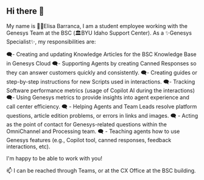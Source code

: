 ## Hi there 👋

My name is 👩‍🎓Elisa Barranca, I am a student employee working with the Genesys Team at the BSC (🏛️BYU Idaho Support Center).
As a ✨Genesys Specialist✨, my responsibilities are:

:left_speech_bubble:- Creating and updating Knowledge Articles for the BSC Knowledge Base in Genesys Cloud 
:left_speech_bubble:- Supporting Agents by creating Canned Responses so they can answer customers quickly and consistently.
:left_speech_bubble:- Creating guides or step-by-step instructions for new Scripts used in interactions.
:left_speech_bubble:- Tracking Software performance metrics (usage of Copilot AI during the interactions) 
:left_speech_bubble:- Using Genesys metrics to provide insights into agent experience and call center efficiency.
:left_speech_bubble:	 - Helping Agents and Team Leads resolve platform questions, article edition problems, or errors in links and images.
:left_speech_bubble:	 - Acting as the point of contact for Genesys-related questions within the OmniChannel and Processing team.
:left_speech_bubble:	 - Teaching agents how to use Genesys features (e.g., Copilot tool, canned responses, feedback interactions, etc).

I'm happy to be able to work with you!

📫 I can be reached through Teams, or at the CX Office at the BSC building.
